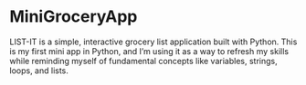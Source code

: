 # MiniGroceryApp
LIST-IT is a simple, interactive grocery list application built with Python. This is my first mini app in Python, and I’m using it as a way to refresh my skills while reminding myself of fundamental concepts like variables, strings, loops, and lists.
